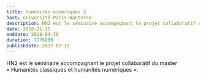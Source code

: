 ```yaml
---
title: Humanités numériques 2
host: université Paris-Nanterre
description: HN2 est le séminaire accompagnant le projet collaboratif du master Humanités classiques et humanités numériques
date: 2018-01-15
enddate: 2018-04-30
duration: 7776000
publishdate: 2017-07-15
---
```


HN2 est le séminaire accompagnant le projet collaboratif du master «&nbsp;Humanités classiques et humanités numériques&nbsp;».
